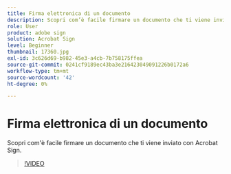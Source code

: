 ```yaml
---
title: Firma elettronica di un documento
description: Scopri com’è facile firmare un documento che ti viene inviato con Acrobat Sign
role: User
product: adobe sign
solution: Acrobat Sign
level: Beginner
thumbnail: 17360.jpg
exl-id: 3c626d69-b982-45e3-a4cb-7b758175ffea
source-git-commit: 0241cf9189ec43ba3e216423049091226b0172a6
workflow-type: tm+mt
source-wordcount: '42'
ht-degree: 0%

---
```


# Firma elettronica di un documento

Scopri com&#39;è facile firmare un documento che ti viene inviato con Acrobat Sign.

>[!VIDEO](https://video.tv.adobe.com/v/344217?hidetitle=true)
